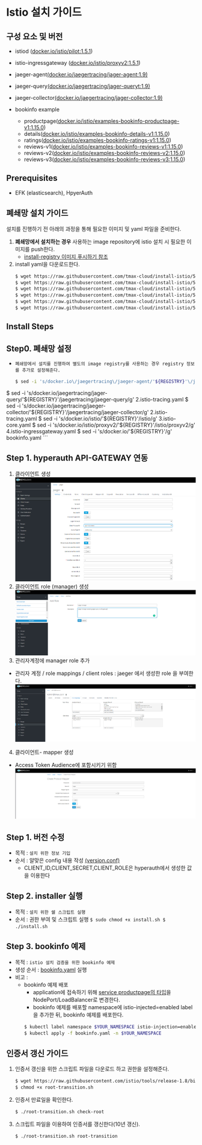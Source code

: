 
# Istio 설치 가이드

## 구성 요소 및 버전
* istiod ([docker.io/istio/pilot:1.5.1](https://hub.docker.com/layers/istio/pilot/1.5.1/images/sha256-818aecc1c73c53af9091ac1d4f500d9d7cec6d135d372d03cffab1addaff4ec0?context=explore))
* istio-ingressgateway ([docker.io/istio/proxyv2:1.5.1](https://hub.docker.com/layers/istio/proxyv2/1.5.1/images/sha256-3ad9ee2b43b299e5e6d97aaea5ed47dbf3da9293733607d9b52f358313e852ae?context=explore))
* jaeger-agent[(docker.io/jaegertracing/jager-agent:1.9)](https://hub.docker.com/layers/jaegertracing/jaeger-agent/1.9/images/sha256-f214f1a411a2bbfab2fadd305f28fa2866aaf36d1ac3260901ebf5b58dae3c0e?context=explore)
* jaeger-query[(docker.io/jaegertracing/jager-queryt:1.9)](https://hub.docker.com/layers/jaegertracing/jaeger-query/1.9/images/sha256-0ca742b990db6e716171cb966225414fb382e96af4ddd0e8b5cca18e832ca36c?context=explore)
* jaeger-collector[(docker.io/jaegertracing/jager-collector:1.9)](https://hub.docker.com/layers/jaegertracing/jaeger-collector/1.9/images/sha256-17339bf58eced9c025b433219dbe0875d42b67c9b36d6a6b0e8b0fbb03adfdfe?context=explore)

* bookinfo example
    * productpage([docker.io/istio/examples-bookinfo-productpage-v1:1.15.0](https://hub.docker.com/layers/istio/examples-bookinfo-productpage-v1/1.15.0/images/sha256-0a5eb4795952372251d51f72834bccb7ea01a67cb72fd9b58b757cca103b7524?context=explore))
    * details([docker.io/istio/examples-bookinfo-details-v1:1.15.0](https://hub.docker.com/layers/istio/examples-bookinfo-details-v1/1.15.0/images/sha256-fce0bcbff0bed09116dacffca15695cd345e0c3788c15b0114a05f654ddecc17?context=explore))
    * ratings([docker.io/istio/examples-bookinfo-ratings-v1:1.15.0](https://hub.docker.com/layers/istio/examples-bookinfo-ratings-v1/1.15.0/images/sha256-09b9d6958a13ad1a97377b7d5c2aa9e0372c008cdf5a44ce3e72fbd9660936cf?context=explore))
    * reviews-v1([docker.io/istio/examples-bookinfo-reviews-v1:1.15.0](https://hub.docker.com/layers/istio/examples-bookinfo-reviews-v1/1.15.0/images/sha256-40e8aba77c1b46f37e820a60aa6948485d39e6f55f1492fa1f17383efd95511c?context=explore))
    * reviews-v2([docker.io/istio/examples-bookinfo-reviews-v2:1.15.0](https://hub.docker.com/layers/istio/examples-bookinfo-reviews-v2/1.15.0/images/sha256-e86d247b7ac275eb681a7e9c869325762686ccf0b5cfb6bde100ff2c1f01ae2b?context=explore))
    * reviews-v3([docker.io/istio/examples-bookinfo-reviews-v3:1.15.0](https://hub.docker.com/layers/istio/examples-bookinfo-reviews-v3/1.15.0/images/sha256-e454cab754cf9234e8b41d7c5e30f53a4c125d7d9443cb3ef2b2eb1c4bd1ec14?context=explore))

## Prerequisites

- EFK (elasticsearch), HpyerAuth

## 폐쇄망 설치 가이드
설치를 진행하기 전 아래의 과정을 통해 필요한 이미지 및 yaml 파일을 준비한다.
1. **폐쇄망에서 설치하는 경우** 사용하는 image repository에 istio 설치 시 필요한 이미지를 push한다.
    - [install-registry 이미지 푸시하기 참조](https://github.com/tmax-cloud/install-registry/blob/5.0/podman.md)  
2. install yaml을 다운로드한다.
    ```bash
    $ wget https://raw.githubusercontent.com/tmax-cloud/install-istio/5.0/yaml/1.istio-base.yaml
    $ wget https://raw.githubusercontent.com/tmax-cloud/install-istio/5.0/yaml/2.istio-tracing.yaml
    $ wget https://raw.githubusercontent.com/tmax-cloud/install-istio/5.0/yaml/3.istio-core.yaml
    $ wget https://raw.githubusercontent.com/tmax-cloud/install-istio/5.0/yaml/4.istio-ingressgateway.yaml
    $ wget https://raw.githubusercontent.com/tmax-cloud/install-istio/5.0/yaml/5.istio-metric.yaml
    $ wget https://raw.githubusercontent.com/tmax-cloud/install-istio/5.0/yaml/bookinfo.yaml
    ```

## Install Steps


## Step0. 폐쇄망 설정
  * `폐쇄망에서 설치를 진행하여 별도의 image registry를 사용하는 경우 registry 정보를 추가로 설정해준다.`
	```bash
	$ sed -i 's/docker.io\/jaegertracing\/jaeger-agent/'${REGISTRY}'\/jaegertracing\/jager-agent/g' 2.istio-tracing.yaml
  $ sed -i 's/docker.io\/jaegertracing\/jager-query/'${REGISTRY}'\/jaegertracing\/jaeger-query/g' 2.istio-tracing.yaml
  $ sed -i 's/docker.io\/jaegertracing\/jaeger-collector/'${REGISTRY}'\/jaegertracing\/jaeger-collector/g' 2.istio-tracing.yaml
	$ sed -i 's/docker.io\/istio/'${REGISTRY}'\/istio/g' 3.istio-core.yaml
	$ sed -i 's/docker.io\/istio\/proxyv2/'${REGISTRY}'\/istio\/proxyv2/g' 4.istio-ingressgateway.yaml
	$ sed -i 's/docker.io/'${REGISTRY}'/g' bookinfo.yaml
	```

## Step 1. hyperauth API-GATEWAY 연동
1. 클라이언트 생성
![image](figure/keycloak1.png)
2. 클라이언트 role (manager) 생성
![image](figure/keycloak2.png)
3. 관리자계정에 manager role 추가
  - 관리자 계정 / role mappings / client roles : jaeger 에서 생성한 role 을 부여한다.
![image](figure/keycloak3.png)
4. 클라이언트- mapper 생성
  - Access Token Audience에 포함시키기 위함
![image](figure/keycloak4.png)

## Step 1. 버전 수정
* 목적 : `설치 위한 정보 기입`
* 순서 : 알맞은 config 내용 작성 [(version.conf)](./version.conf)
  - CLIENT_ID,CLIENT_SECRET,CLIENT_ROLE은 hyperauth에서 생성한 값을 이용한다

## Step 2. installer 실행
* 목적 : `설치 위한 쉘 스크립트 실행`
* 순서 : 권한 부여 및 스크립트 실행
  `
  $ sudo chmod +x install.sh
  $ ./install.sh
  `

## Step 3. bookinfo 예제
* 목적 : `istio 설치 검증을 위한 bookinfo 예제`
* 생성 순서 : [bookinfo.yaml](yaml/bookinfo.yaml) 실행
* 비고 :
    * bookinfo 예제 배포
        * application에 접속하기 위해 [service productpage의 타입](yaml/bookinfo.yaml#L278)을 NodePort/LoadBalancer로 변경한다.
        * bookinfo 예제를 배포할 namespace에 istio-injected=enabled label을 추가한 뒤, bookinfo 예제를 배포한다.
        ```bash
        $ kubectl label namespace $YOUR_NAMESPACE istio-injection=enabled
        $ kubectl apply -f bookinfo.yaml -n $YOUR_NAMESPACE
        ```

## 인증서 갱신 가이드

1. 인증서 갱신을 위한 스크립트 파일을 다운로드 하고 권한을 설정해준다.
    ```bash
    $ wget https://raw.githubusercontent.com/istio/tools/release-1.8/bin/root-transition.sh
    $ chmod +x root-transition.sh
    ```
2. 인증서 만료일을 확인한다.
    ```bash
    $ ./root-transition.sh check-root
    ```
3. 스크립트 파일을 이용하여 인증서를 갱신한다(10년 갱신).
    ```bash
    $ ./root-transition.sh root-transition
    ```
